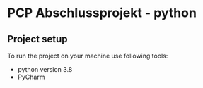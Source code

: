 # PCP Abschlussprojekt - python

## Project setup
To run the project on your machine use following tools:
* python version 3.8
* PyCharm